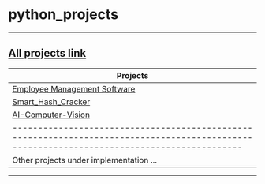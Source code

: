 # python_projects

<hr>

## [All projects link](https://github.com/achnouri) 

| Projects                                                                                                                                  |
|-------------------------------------------------------------------------------------------------------------------------------------------|
| [Employee Management Software](https://github.com/achnouri/Employee_management_system)                                                    |
| [Smart_Hash_Cracker](https://github.com/achnouri/Smart_Hash_Cracker)                                                                      | 
| [AI-Computer-Vision](https://github.com/achnouri/AI-Computer-Vision)                                                                      |
|-------------------------------------------------------------------------------------------------------------------------------------------|
| Other projects under implementation ...                                                                                                   |

<hr>
